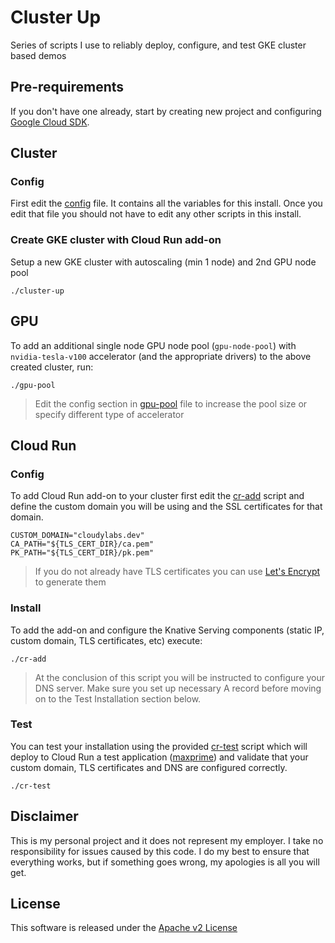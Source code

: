 # Cluster Up

Series of scripts I use to reliably deploy, configure, and test GKE cluster based demos

## Pre-requirements

If you don't have one already, start by creating new project and configuring [Google Cloud SDK](https://cloud.google.com/sdk/docs/).

## Cluster

### Config

First edit the [config](./config) file. It contains all the variables for this install. Once you edit that file you should not have to edit any other scripts in this install.

### Create GKE cluster with Cloud Run add-on

Setup a new GKE cluster with autoscaling (min 1 node) and 2nd GPU node pool

```shell
./cluster-up
```

## GPU

To add an additional single node GPU node pool (`gpu-node-pool`) with `nvidia-tesla-v100` accelerator (and the appropriate drivers) to the above created cluster, run:

```shell
./gpu-pool
```

> Edit the config section in [gpu-pool](./gpu-pool) file to increase the pool size or specify different type of accelerator

## Cloud Run

### Config

To add Cloud Run add-on to your cluster first edit the [cr-add](./cr-add) script and define the custom domain you will be using and the SSL certificates for that domain.

```shell
CUSTOM_DOMAIN="cloudylabs.dev"
CA_PATH="${TLS_CERT_DIR}/ca.pem"
PK_PATH="${TLS_CERT_DIR}/pk.pem"
```

> If you do not already have TLS certificates you can use [Let's Encrypt](https://letsencrypt.org/docs/client-options/) to generate them

### Install

To add the add-on and configure the Knative Serving components (static IP, custom domain, TLS certificates, etc) execute:

```shell
./cr-add
```

> At the conclusion of this script you will be instructed to configure your DNS server. Make sure you set up necessary A record before moving on to the Test Installation section below.

### Test

You can test your installation using the provided [cr-test](./cr-test) script which will deploy to Cloud Run a test application ([maxprime](https://github.com/mchmarny/maxprime)) and validate that your custom domain, TLS certificates and DNS are configured correctly.

```shell
./cr-test
```



## Disclaimer

This is my personal project and it does not represent my employer. I take no responsibility for issues caused by this code. I do my best to ensure that everything works, but if something goes wrong, my apologies is all you will get.

## License
This software is released under the [Apache v2 License](../LICENSE)